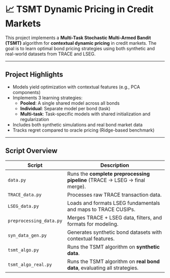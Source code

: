 # 📈 TSMT Dynamic Pricing in Credit Markets

This project implements a **Multi-Task Stochastic Multi-Armed Bandit (TSMT)** algorithm for **contextual dynamic pricing** in credit markets. The goal is to learn optimal bond pricing strategies using both synthetic and real-world datasets from TRACE and LSEG.

---

## Project Highlights

- Models yield optimization with contextual features (e.g., PCA components)
- Implements 3 learning strategies:
  - **Pooled**: A single shared model across all bonds
  - **Individual**: Separate model per bond (task)
  - **Multi-task**: Task-specific models with shared initialization and regularization
- Includes both synthetic simulations and real bond market data
- Tracks regret compared to oracle pricing (Ridge-based benchmark)

---

## Script Overview

| Script                   | Description |
|--------------------------|-------------|
| `data.py`                | Runs the **complete preprocessing pipeline** (TRACE → LSEG → final merge). |
| `TRACE_data.py`          | Processes raw TRACE transaction data. |
| `LSEG_data.py`           | Loads and formats LSEG fundamentals and maps to TRACE CUSIPs. |
| `preprocessing_data.py`  | Merges TRACE + LSEG data, filters, and formats for modeling. |
| `syn_data_gen.py`        | Generates synthetic bond datasets with contextual features. |
| `tsmt_algo.py`           | Runs the TSMT algorithm on **synthetic data**. |
| `tsmt_algo_real.py`      | Runs the TSMT algorithm on **real bond data**, evaluating all strategies. |
